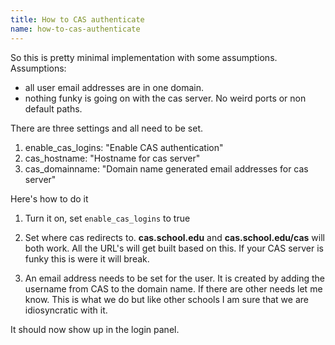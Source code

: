```yaml
---
title: How to CAS authenticate
name: how-to-cas-authenticate
---
```


So this is pretty minimal implementation with some assumptions.
Assumptions:

 - all user email addresses are in one domain.
 - nothing funky is going on with the cas server.  No weird ports or non default paths.

There are three settings and all need to be set.  

 1. enable_cas_logins: "Enable CAS authentication"
 2. cas_hostname: "Hostname for cas server"
 3. cas_domainname: "Domain name generated email addresses for cas server"

Here's how to do it

1. Turn it on, set `enable_cas_logins` to true

2. Set where cas redirects to.  **cas.school.edu** and **cas.school.edu/cas** will both work.  All the URL's will get built based on this.  If your CAS server is funky this is were it will break.

3. An email address needs to be set for the user.  It is created by adding the username from CAS to the domain name.  If there are other needs let me know.  This is what we do but like other schools I am sure that we are idiosyncratic with it. 

It should now show up in the login panel.